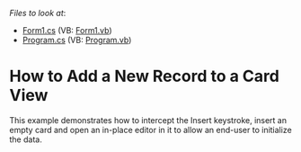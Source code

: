 <!-- default file list -->
*Files to look at*:

* [Form1.cs](./CS/WindowsApplication1/Form1.cs) (VB: [Form1.vb](./VB/WindowsApplication1/Form1.vb))
* [Program.cs](./CS/WindowsApplication1/Program.cs) (VB: [Program.vb](./VB/WindowsApplication1/Program.vb))
<!-- default file list end -->
# How to Add a New Record to a Card View


<p>This example demonstrates how to intercept the Insert keystroke, insert an empty card and open an in-place editor in it to allow an end-user to initialize the data.</p>

<br/>


